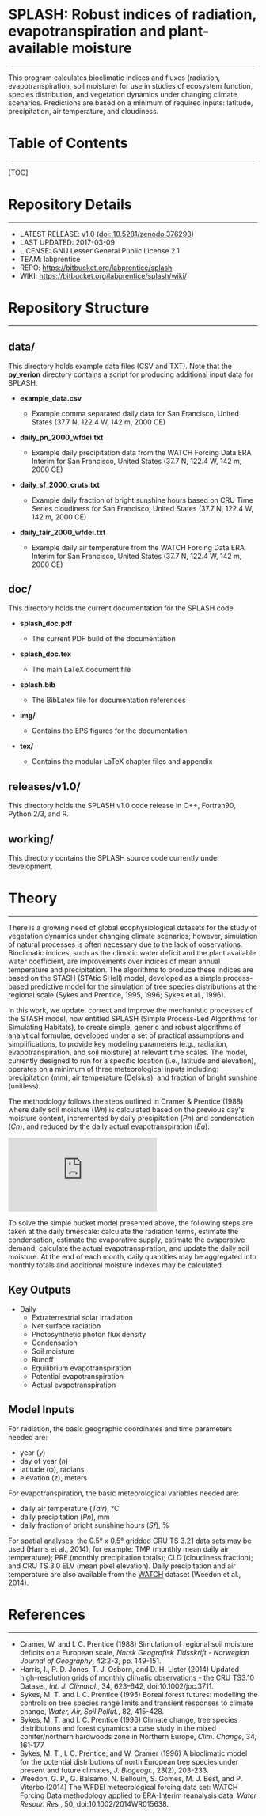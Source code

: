# SPLASH: Robust indices of radiation, evapotranspiration and plant-available moisture
----------------------------------------------------------------------------

This program calculates bioclimatic indices and fluxes (radiation, evapotranspiration, soil moisture) for use in studies of ecosystem function, species distribution, and vegetation dynamics under changing climate scenarios. Predictions are based on a minimum of required inputs: latitude, precipitation, air temperature, and cloudiness.

# Table of Contents
-------------------
[TOC]

# Repository Details
---------------

* LATEST RELEASE: v1.0 ([doi: 10.5281/zenodo.376293](https://doi.org/10.5281/zenodo.376293))
* LAST UPDATED: 2017-03-09
* LICENSE: GNU Lesser General Public License 2.1
* TEAM: labprentice
* REPO: https://bitbucket.org/labprentice/splash
* WIKI: https://bitbucket.org/labprentice/splash/wiki/

# Repository Structure
----------------------
## data/
This directory holds example data files (CSV and TXT). Note that the __py_verion__ directory contains a script for producing additional input data for SPLASH.

* __example_data.csv__

    * Example comma separated daily data for San Francisco, United States (37.7 N, 122.4 W, 142 m, 2000 CE)

* __daily_pn_2000_wfdei.txt__

    * Example daily precipitation data from the WATCH Forcing Data ERA Interim for San Francisco, United States (37.7 N, 122.4 W, 142 m, 2000 CE)

* __daily_sf_2000_cruts.txt__

    * Example daily fraction of bright sunshine hours based on CRU Time Series cloudiness for San Francisco, United States (37.7 N, 122.4 W, 142 m, 2000 CE)

* __daily_tair_2000_wfdei.txt__

    * Example daily air temperature from the WATCH Forcing Data ERA Interim for San Francisco, United States (37.7 N, 122.4 W, 142 m, 2000 CE)

## doc/
This directory holds the current documentation for the SPLASH code.

* __splash_doc.pdf__

    * The current PDF build of the documentation

* __splash_doc.tex__

    * The main LaTeX document file

* __splash.bib__

    * The BibLatex file for documentation references

* __img/__

    * Contains the EPS figures for the documentation

* __tex/__

    * Contains the modular LaTeX chapter files and appendix

## releases/v1.0/
This directory holds the SPLASH v1.0 code release in C++, Fortran90, Python 2/3, and R.

## working/
This directory contains the SPLASH source code currently under development.

# Theory
--------
There is a growing need of global ecophysiological datasets for the study of vegetation dynamics under changing climate scenarios; however, simulation of natural processes is often necessary due to the lack of observations.
Bioclimatic indices, such as the climatic water deficit and the plant available water coefficient, are improvements over indices of mean annual temperature and precipitation. The algorithms to produce these indices are based on the STASH (STAtic SHell) model, developed as a simple process-based predictive model for the simulation of tree species distributions at the regional scale (Sykes and Prentice, 1995, 1996; Sykes et al., 1996).

In this work, we update, correct and improve the mechanistic processes of the STASH model, now entitled SPLASH (Simple Process-Led Algorithms for Simulating Habitats), to create simple, generic and robust algorithms of analytical formulae, developed under a set of practical assumptions and simplifications, to provide key modeling parameters (e.g., radiation, evapotranspiration, and soil moisture) at relevant time scales.
The model, currently designed to run for a specific location (i.e., latitude and elevation), operates on a minimum of three meteorological inputs including: precipitation (mm), air temperature (Celsius), and fraction of bright sunshine (unitless).

The methodology follows the steps outlined in Cramer & Prentice (1988) where daily soil moisture (*Wn*) is calculated based on the previous day's moisture content, incremented by daily precipitation (*Pn*) and condensation (*Cn*), and reduced by the daily actual evapotranspiration (*Ea*):

![equation](http://www.sciweavers.org/tex2img.php?eq=W_n%3DW_%7Bn-1%7D%2BP_n%2BC_n-E%5Ea_n&bc=White&fc=Black&im=jpg&fs=12&ff=arev&edit=0)

To solve the simple bucket model presented above, the following steps are taken at the daily timescale: calculate the radiation terms, estimate the condensation, estimate the evaporative supply, estimate the evaporative demand, calculate the actual evapotranspiration, and update the daily soil moisture.
At the end of each month, daily quantities may be aggregated into monthly totals and additional moisture indexes may be calculated.

## Key Outputs
* Daily
    * Extraterrestrial solar irradiation
    * Net surface radiation
    * Photosynthetic photon flux density
    * Condensation
    * Soil moisture
    * Runoff
    * Equilibrium evapotranspiration
    * Potential evapotranspiration
    * Actual evapotranspiration

## Model Inputs
For radiation, the basic geographic coordinates and time parameters needed are:

* year (*y*)
* day of year (*n*)
* latitude (φ), radians
* elevation (z), meters

For evapotranspiration, the basic meteorological variables needed are:

* daily air temperature (*Tair*), °C
* daily precipitation (*Pn*), mm
* daily fraction of bright sunshine hours (*Sf*), %

For spatial analyses, the 0.5° x 0.5° gridded [CRU TS 3.21](http://badc.nerc.ac.uk/view/badc.nerc.ac.uk__ATOM__ACTIVITY_0c08abfc-f2d5-11e2-a948-00163e251233) data sets may be used (Harris et al., 2014), for example: TMP (monthly mean daily air temperature); PRE (monthly precipitation totals); CLD (cloudiness fraction); and CRU TS 3.0 ELV (mean pixel elevation). Daily precipitation and air temperature are also available from the [WATCH](http://www.eu-watch.org/data_availability) dataset (Weedon et al., 2014).

# References
--------------------
* Cramer, W. and I. C. Prentice (1988) Simulation of regional soil moisture deficits on a European scale, _Norsk Geografisk Tidsskrift - Norwegian Journal of Geography_, 42:2-3, pp. 149-151.
* Harris, I., P. D. Jones, T. J. Osborn, and D. H. Lister (2014) Updated high-resolution grids of monthly climatic observations - the CRU TS3.10 Dataset, _Int. J. Climatol._, 34, 623–642, doi:10.1002/joc.3711.
* Sykes, M. T. and I. C. Prentice (1995) Boreal forest futures: modelling the controls on tree species range limits and transient responses to climate change, _Water, Air, Soil Pollut._, 82, 415-428.
* Sykes, M. T. and I. C. Prentice (1996) Climate change, tree species distributions and forest dynamics: a case study in the mixed conifer/northern hardwoods zone in Northern Europe, _Clim. Change_, 34, 161-177.
* Sykes, M. T., I. C. Prentice, and W. Cramer (1996) A bioclimatic model for the potential distributions of north European tree species under present and future climates, _J. Biogeogr._, 23(2), 203-233.
* Weedon, G. P., G. Balsamo, N. Bellouin, S. Gomes, M. J. Best, and P. Viterbo (2014) The WFDEI meteorological forcing data set: WATCH Forcing Data methodology applied to ERA-Interim reanalysis data, _Water Resour. Res._, 50, doi:10.1002/2014WR015638.